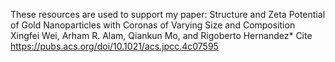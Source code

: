 These resources are used to support my paper:
Structure and Zeta Potential of Gold Nanoparticles with Coronas of Varying Size and Composition
Xingfei Wei, Arham R. Alam, Qiankun Mo, and Rigoberto Hernandez*
Cite
https://pubs.acs.org/doi/10.1021/acs.jpcc.4c07595
